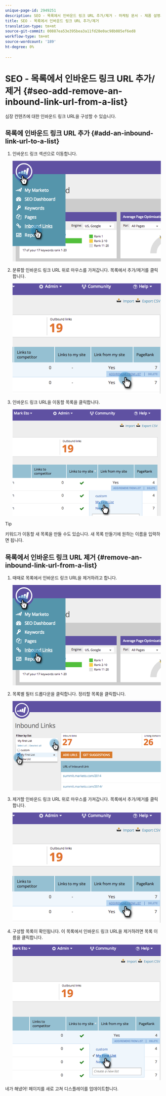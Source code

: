 ```yaml
---
unique-page-id: 2949251
description: SEO - 목록에서 인바운드 링크 URL 추가/제거 - 마케팅 문서 - 제품 설명서
title: SEO - 목록에서 인바운드 링크 URL 추가/제거
translation-type: tm+mt
source-git-commit: 00887ea53e395bea3a11fd28e0ac98b085ef6ed8
workflow-type: tm+mt
source-wordcount: '189'
ht-degree: 0%

---
```



# SEO - 목록에서 인바운드 링크 URL 추가/제거 {#seo-add-remove-an-inbound-link-url-from-a-list}

심장 컨텐츠에 대한 인바운드 링크 URL을 구성할 수 있습니다.

## 목록에 인바운드 링크 URL 추가 {#add-an-inbound-link-url-to-a-list}

1. 인바운드 링크 섹션으로 이동합니다.

   ![](assets/image2014-11-20-18-3a27-3a27.png)

1. 분류할 인바운드 링크 URL 위로 마우스를 가져갑니다. 목록에서 추가/제거를 클릭합니다.

   ![](assets/image2014-11-20-18-3a27-3a40.png)

1. 인바운드 링크 URL을 이동할 목록을 클릭합니다.

   ![](assets/image2014-11-20-18-3a28-3a18.png)

>[!TIP]
>
>키워드가 이동할 새 목록을 만들 수도 있습니다. 새 목록 만들기에 원하는 이름을 입력하면 됩니다.

## 목록에서 인바운드 링크 URL 제거 {#remove-an-inbound-link-url-from-a-list}

1. 때때로 목록에서 인바운드 링크 URL을 제거하려고 합니다.

   ![](assets/image2014-11-20-18-3a28-3a41.png)

1. 목록별 필터 드롭다운을 클릭합니다. 정리할 목록을 클릭합니다.

   ![](assets/image2014-11-20-18-3a28-3a57.png)

1. 제거할 인바운드 링크 URL 위로 마우스를 가져갑니다. 목록에서 추가/제거를 클릭합니다.

   ![](assets/image2014-11-20-18-3a29-3a56.png)

1. 구성할 목록이 확인됩니다. 이 목록에서 인바운드 링크 URL을 제거하려면 목록 이름을 클릭합니다.

   ![](assets/image2014-11-20-18-3a30-3a10.png)

네가 해냈어! 페이지를 새로 고쳐 디스플레이를 업데이트합니다.
